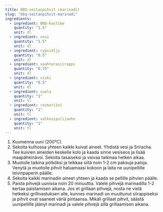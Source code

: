 ```yaml
---
title: BBQ-seitanpihvit (marinadi)
slug: "bbq-seitanpihvit-marinadi"
ingredients:
  - ingredient: BBQ-kastike
    quantity: "1.5"
    unit: dl
  - ingredient: vesi
    quantity: "1.5"
    unit: dl
  - ingredient: rypsiöljy
    quantity: "0.5"
    unit: dl
  - ingredient: vaahterasiirappi
    quantity: "0.75"
    unit: dl
  - ingredient: viski
    quantity: "0.5"
    unit: dl
  - ingredient: suola
    quantity: "1"
    unit: tl
  - ingredient: rosmariini
    quantity: "1"
    unit: tl
  - ingredient: valkosipulijauhe
    quantity: "1"
    unit: tl
---
```


1. Kuumenna uuni (200°C).
1. Sekoita kulhossa yhteen kaikki kuivat aineet. Yhdistä vesi ja Sriracha. Tee kuivien aineiden keskelle kolo ja kaada sinne vesiseos ja lisää maapähkinävoi. Sekoita tasaiseksi ja vaivaa taikinaa hetken aikaa.
1. Muotoile taikina pötköksi ja leikkaa siitä noin 1-2 cm paksuja paloja. Venytä ja muotoile pihvit haluamaasi kokoon ja laita ne uunipellille leivinpaperin päälle.
1. Sekoita kaikki marinadin aineet yhteen ja kaada se pellille pihvien päälle.
1. Paista pihvejä uunissa noin 20 minuuttia. Valele pihvejä marinadilla 1-2 kertaa paistamisen aikana. Jos et grillaan pihvejä, nosta ne vielä hetkeksi grillivastuksen alle, kunnes marinadi on muuttunut siirappiseksi ja pihvit ovat saaneet väriä pintaansa. Mikäli grillaat pihvit, säästä uunipellille jäänyt marinadi ja valele pihvejä sillä grillaamisen aikana.
